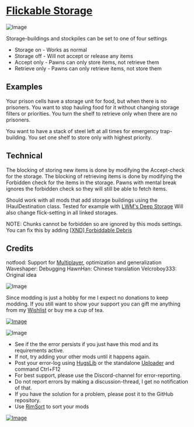# [Flickable Storage](https://steamcommunity.com/sharedfiles/filedetails/?id=2497907804)

![Image](https://i.imgur.com/iCj5o7O.png)

Storage-buildings and stockpiles can be set to one of four settings



-  Storage on - Works as normal
-  Storage off - Will not accept or release any items
-  Accept only - Pawns can only store items, not retrieve them
-  Retrieve only - Pawns can only retrieve items, not store them



## Examples

Your prison cells have a storage unit for food, but when there is no prisoners. You want to stop hauling food for it without changing storage filters or priorities. You turn the shelf to retrieve only when there are no prisoners.

You want to have a stack of steel left at all times for emergency trap-building. You set one shelf to store only with highest priority. 

## Technical

The blocking of storing new items is done by modifying the Accept-check for the storage.
The blocking of retrieving items is done by modifying the Forbidden check for the items in the storage. Pawns with mental break ignores the forbidden check so they will still be able to fetch items.

Should work with all mods that add storage buildings using the IHaulDestination class. Tested for example with [LWM's Deep Storage](https://steamcommunity.com/sharedfiles/filedetails/?id=1617282896)
Will also change flick-setting in all linked storages.

NOTE: Chunks cannot be forbidden so are ignored by this mods settings. You can fix this by adding [[XND] Forbiddable Debris]( https://steamcommunity.com/sharedfiles/filedetails/?id=2054653797)

## Credits

notfood: Support for [Multiplayer](https://steamcommunity.com/sharedfiles/filedetails/?id=1752864297), optimization and generalization
Waveshaper: Debugging
HawnHan: Chinese translation
Velcroboy333: Original idea
	
![Image](https://i.imgur.com/Ds0rBAD.png)

Since modding is just a hobby for me I expect no donations to keep modding. If you still want to show your support you can gift me anything from my [Wishlist](https://store.steampowered.com/wishlist/id/Mlie) or buy me a cup of tea.

[![Image](https://i.imgur.com/VWG0yff.png)](https://ko-fi.com/G2G55DDYD)

![Image](https://i.imgur.com/5xwDG6H.png)



-  See if the the error persists if you just have this mod and its requirements active.
-  If not, try adding your other mods until it happens again.
-  Post your error-log using [HugsLib](https://steamcommunity.com/workshop/filedetails/?id=818773962) or the standalone [Uploader](https://steamcommunity.com/sharedfiles/filedetails/?id=2873415404) and command Ctrl+F12
-  For best support, please use the Discord-channel for error-reporting.
-  Do not report errors by making a discussion-thread, I get no notification of that.
-  If you have the solution for a problem, please post it to the GitHub repository.
-  Use [RimSort](https://github.com/RimSort/RimSort/releases/latest) to sort your mods



[![Image](https://img.shields.io/github/v/release/emipa606/FlickableStorage?label=latest%20version&style=plastic&labelColor=0070cd&color=white)](https://steamcommunity.com/sharedfiles/filedetails/changelog/2497907804)
